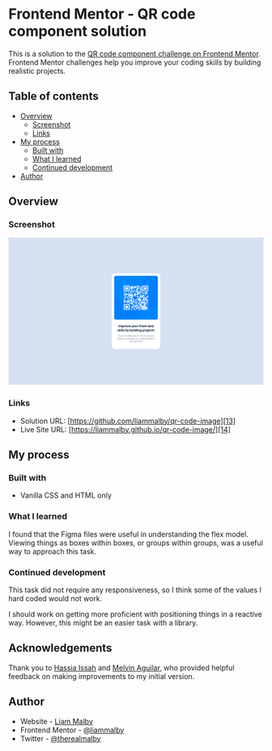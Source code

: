 # Frontend Mentor - QR code component solution

This is a solution to the [QR code component challenge on Frontend Mentor][1]. Frontend Mentor challenges help you improve your coding skills by building realistic projects.

## Table of contents

- [Overview][2]
  - [Screenshot][3]
  - [Links][4]
- [My process][5]
  - [Built with][6]
  - [What I learned][7]
  - [Continued development][8]
- [Author][10]

## Overview

### Screenshot

![](/Desktop%20QT%20Code.png)

### Links

- Solution URL: [https://github.com/liammalby/qr-code-image][13]
- Live Site URL: [https://liammalby.github.io/qr-code-image/][14]

## My process

### Built with

- Vanilla CSS and HTML only

### What I learned

I found that the Figma files were useful in understanding the flex model. Viewing things as boxes within boxes, or groups within groups, was a useful way to approach this task.

### Continued development

This task did not require any responsiveness, so I think some of the values I hard coded would not work.

I should work on getting more proficient with positioning things in a reactive way. However, this might be an easier task with a library.

## Acknowledgements

Thank you to [Hassia Issah][24] and [Melvin Aguilar][25], who provided helpful feedback on making improvements to my initial version.

## Author

- Website - [Liam Malby][21]
- Frontend Mentor - [@liammalby][22]
- Twitter - [@therealmalby][23]

[1]: https://www.frontendmentor.io/challenges/qr-code-component-iux_sIO_H
[2]: #overview
[3]: #screenshot
[4]: #links
[5]: #my-process
[6]: #built-with
[7]: #what-i-learned
[8]: #continued-development
[10]: #author
[11]: #acknowledgments
[12]: https://getfireshot.com/
[13]: https://your-solution-url.com
[14]: https://your-live-site-url.com
[15]: https://reactjs.org/
[16]: https://nextjs.org/
[17]: https://styled-components.com/
[21]: https://github.com/liammalby
[22]: https://www.frontendmentor.io/profile/liammalby
[23]: https://www.twitter.com/therealmalby
[24]: https://www.frontendmentor.io/profile/Hassiai
[25]: https://www.frontendmentor.io/profile/MelvinAguilar
